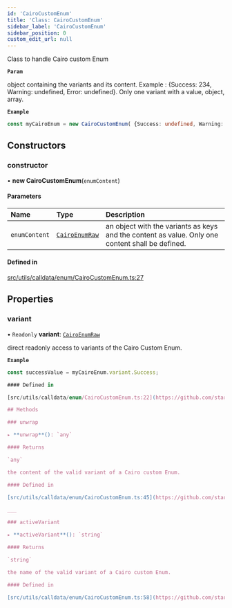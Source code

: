 ```yaml
---
id: 'CairoCustomEnum'
title: 'Class: CairoCustomEnum'
sidebar_label: 'CairoCustomEnum'
sidebar_position: 0
custom_edit_url: null
---
```


Class to handle Cairo custom Enum

**`Param`**

object containing the variants and its content. Example :
{Success: 234, Warning: undefined, Error: undefined}.
Only one variant with a value, object, array.

**`Example`**

```typescript
const myCairoEnum = new CairoCustomEnum( {Success: undefined, Warning: "0x7f32ea", Error: undefined})
```

## Constructors

### constructor

• **new CairoCustomEnum**(`enumContent`)

#### Parameters

| Name          | Type                                         | Description                                                                                      |
| :------------ | :------------------------------------------- | :----------------------------------------------------------------------------------------------- |
| `enumContent` | [`CairoEnumRaw`](../modules.md#cairoenumraw) | an object with the variants as keys and the content as value. Only one content shall be defined. |

#### Defined in

[src/utils/calldata/enum/CairoCustomEnum.ts:27](https://github.com/starknet-io/starknet.js/blob/v5.24.3/src/utils/calldata/enum/CairoCustomEnum.ts#L27)

## Properties

### variant

• `Readonly` **variant**: [`CairoEnumRaw`](../modules.md#cairoenumraw)

direct readonly access to variants of the Cairo Custom Enum.

**`Example`**

```typescript
const successValue = myCairoEnum.variant.Success;

#### Defined in

[src/utils/calldata/enum/CairoCustomEnum.ts:22](https://github.com/starknet-io/starknet.js/blob/v5.24.3/src/utils/calldata/enum/CairoCustomEnum.ts#L22)

## Methods

### unwrap

▸ **unwrap**(): `any`

#### Returns

`any`

the content of the valid variant of a Cairo custom Enum.

#### Defined in

[src/utils/calldata/enum/CairoCustomEnum.ts:45](https://github.com/starknet-io/starknet.js/blob/v5.24.3/src/utils/calldata/enum/CairoCustomEnum.ts#L45)

___

### activeVariant

▸ **activeVariant**(): `string`

#### Returns

`string`

the name of the valid variant of a Cairo custom Enum.

#### Defined in

[src/utils/calldata/enum/CairoCustomEnum.ts:58](https://github.com/starknet-io/starknet.js/blob/v5.24.3/src/utils/calldata/enum/CairoCustomEnum.ts#L58)
```
